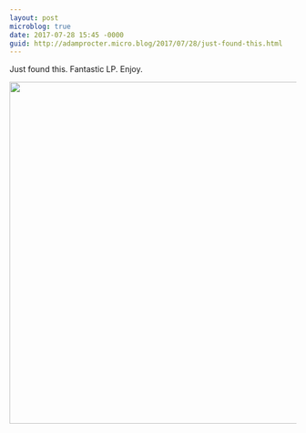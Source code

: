 ```yaml
---
layout: post
microblog: true
date: 2017-07-28 15:45 -0000
guid: http://adamprocter.micro.blog/2017/07/28/just-found-this.html
---
```

Just found this. Fantastic LP. Enjoy.

<img src="http://discursive.adamprocter.co.uk/uploads/2017/00029da919.jpg" width="600" height="600" />
